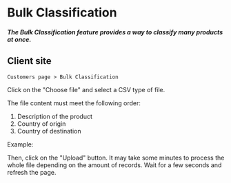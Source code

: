# Bulk Classification
##### The Bulk Classification feature provides a way to classify many products at once.

## Client site

`Customers page > Bulk Classification `

<ImageZoom
src="images/bulk-classification/bulk_menu.png"
:border="true"
width="200"
/>

Click on the "Choose file" and select a CSV type of file.

<ImageZoom
src="images/bulk-classification/choose_file.png"
:border="true"
width="500"
/>

The file content must meet the following order:

<ol>
<li>Description of the product</li>
<li>Country of origin</li>
<li>Country of destination</li>
</ol>

Example:

<ImageZoom
src="images/bulk-classification/csv_file_template.png"
:border="true"
width="400"
/>

Then, click on the "Upload" button. It may take some minutes to process the whole file depending on the amount of records. Wait for a few seconds and refresh the page. 
<ImageZoom
src="images/bulk-classification/bulk_results.png"
:border="true"
width="600"
/>